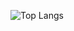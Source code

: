 ![Top Langs](https://github-readme-stats.vercel.app/api/top-langs/?username=SoufianElfouzari&layout=compact&theme=dark)

